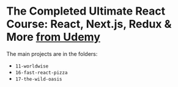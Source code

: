 # The Completed Ultimate React Course: React, Next.js, Redux & More [from Udemy](https://www.udemy.com/course/the-ultimate-react-course/?couponCode=LETSLEARNNOW)

The main projects are in the folders:

- `11-worldwise`
- `16-fast-react-pizza`
- `17-the-wild-oasis`
